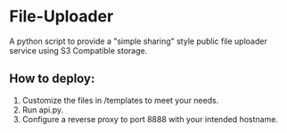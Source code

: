 # File-Uploader
A python script to provide a "simple sharing" style public file uploader service using S3 Compatible storage.


## How to deploy:
1. Customize the files in /templates to meet your needs.
2. Run api.py.
3. Configure a reverse proxy to port 8888 with your intended hostname.
